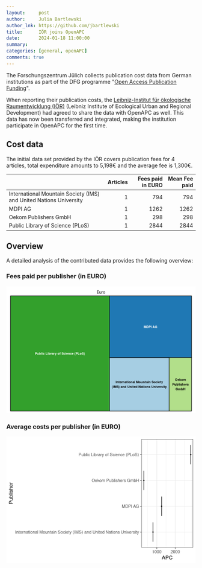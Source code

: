 ```yaml
---
layout:     post
author:     Julia Bartlewski
author_lnk: https://github.com/jbartlewski
title:      IÖR joins OpenAPC
date:       2024-01-18 11:00:00
summary:    
categories: [general, openAPC]
comments: true
---
```





The Forschungszentrum Jülich collects publication cost data from German institutions as part of the DFG programme "[Open Access Publication Funding](https://www.fz-juelich.de/en/zb/open-science/open-access/monitoring-dfg-oa-publication-funding)".

When reporting their publication costs, the [Leibniz-Institut für ökologische Raumentwicklung (IÖR)](https://www.ioer.de/en/) (Leibniz Institute of Ecological Urban and Regional Development) had agreed to share the data with OpenAPC as well. This data has now been transferred and integrated, making the institution participate in OpenAPC for the first time.


## Cost data



The initial data set provided by the IÖR covers publication fees for 4 articles, total expenditure amounts to 5,198€ and the average fee is 1,300€.



|                                                                   | Articles| Fees paid in EURO| Mean Fee paid|
|:------------------------------------------------------------------|--------:|-----------------:|-------------:|
|International Mountain Society (IMS) and United Nations University |        1|               794|           794|
|MDPI AG                                                            |        1|              1262|          1262|
|Oekom Publishers GmbH                                              |        1|               298|           298|
|Public Library of Science (PLoS)                                   |        1|              2844|          2844|



## Overview

A detailed analysis of the contributed data provides the following overview:

### Fees paid per publisher (in EURO)

![plot of chunk tree_ioer_2024_01_18_full](/figure/tree_ioer_2024_01_18_full-1.png)

###  Average costs per publisher (in EURO)

![plot of chunk box_ioer_2024_01_18_publisher_full](/figure/box_ioer_2024_01_18_publisher_full-1.png)
